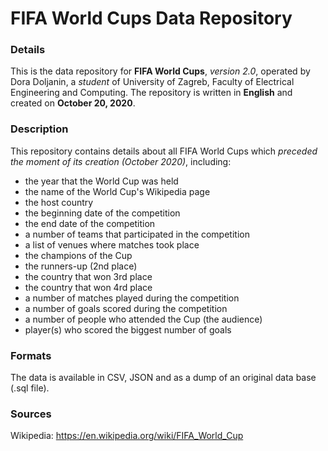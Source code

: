 # FIFA World Cups Data Repository

### Details
This is the data repository for **FIFA World Cups**, *version 2.0*, operated by Dora Doljanin, a *student* of University of Zagreb, Faculty of Electrical Engineering and Computing. The repository is written in **English** and created on **October 20, 2020**.

### Description
This repository contains details about all FIFA World Cups which *preceded the moment of its creation (October 2020)*, including:
* the year that the World Cup was held
* the name of the World Cup's Wikipedia page
* the host country
* the beginning date of the competition
* the end date of the competition
* a number of teams that participated in the competition
* a list of venues where matches took place
* the champions of the Cup
* the runners-up (2nd place)
* the country that won 3rd place
* the country that won 4rd place
* a number of matches played during the competition
* a number of goals scored during the competition
* a number of people who attended the Cup (the audience)
* player(s) who scored the biggest number of goals

### Formats
The data is available in CSV, JSON and as a dump of an original data base (.sql file).

### Sources
Wikipedia: https://en.wikipedia.org/wiki/FIFA_World_Cup